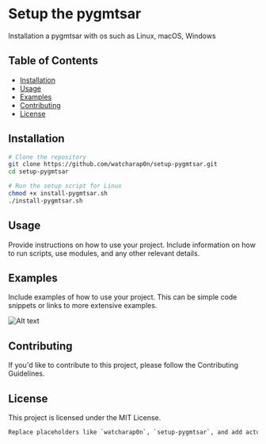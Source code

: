 # Setup the pygmtsar

Installation a pygmtsar with os such as Linux, macOS, Windows

## Table of Contents

- [Installation](#installation)
- [Usage](#usage)
- [Examples](#examples)
- [Contributing](#contributing)
- [License](#license)

## Installation

```bash
# Clone the repository
git clone https://github.com/watcharap0n/setup-pygmtsar.git
cd setup-pygmtsar

# Run the setup script for Linux
chmod +x install-pygmtsar.sh
./install-pygmtsar.sh
```

## Usage

Provide instructions on how to use your project. Include information on how to run scripts, use modules, and any other relevant details.

## Examples

Include examples of how to use your project. This can be simple code snippets or links to more extensive examples.

![Alt text](https://github.com/watcharap0n/setup-pygmtsar/blob/master/.github/example.png?raw=true "Title")

## Contributing

If you'd like to contribute to this project, please follow the Contributing Guidelines.

## License

This project is licensed under the MIT License.

```bash
Replace placeholders like `watcharap0n`, `setup-pygmtsar`, and add actual dependency installation steps based on the requirements of your project.
```